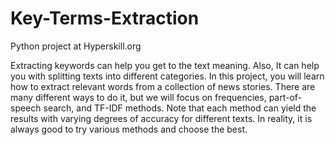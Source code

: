 # Key-Terms-Extraction
Python project at Hyperskill.org

Extracting keywords can help you get to the text meaning. 
Also, It can help you with splitting texts into different categories. 
In this project, you will learn how to extract relevant words from a collection of news stories. 
There are many different ways to do it, but we will focus on frequencies, part-of-speech search, and TF-IDF methods. 
Note that each method can yield the results with varying degrees of accuracy for different texts. 
In reality, it is always good to try various methods and choose the best.
